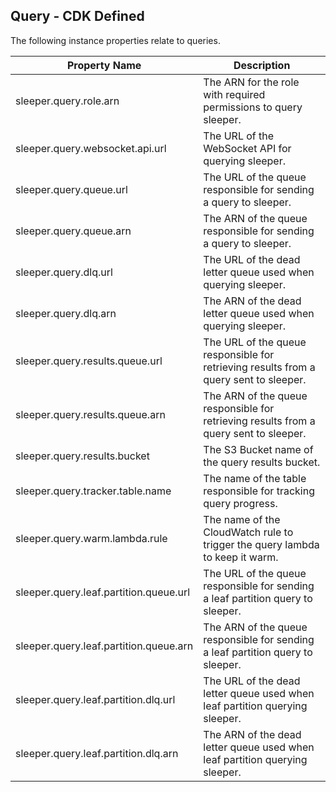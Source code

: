 ## Query - CDK Defined

The following instance properties relate to queries.

| Property Name                          | Description                                                                           |
|----------------------------------------|---------------------------------------------------------------------------------------|
| sleeper.query.role.arn                 | The ARN for the role with required permissions to query sleeper.                      |
| sleeper.query.websocket.api.url        | The URL of the WebSocket API for querying sleeper.                                    |
| sleeper.query.queue.url                | The URL of the queue responsible for sending a query to sleeper.                      |
| sleeper.query.queue.arn                | The ARN of the queue responsible for sending a query to sleeper.                      |
| sleeper.query.dlq.url                  | The URL of the dead letter queue used when querying sleeper.                          |
| sleeper.query.dlq.arn                  | The ARN of the dead letter queue used when querying sleeper.                          |
| sleeper.query.results.queue.url        | The URL of the queue responsible for retrieving results from a query sent to sleeper. |
| sleeper.query.results.queue.arn        | The ARN of the queue responsible for retrieving results from a query sent to sleeper. |
| sleeper.query.results.bucket           | The S3 Bucket name of the query results bucket.                                       |
| sleeper.query.tracker.table.name       | The name of the table responsible for tracking query progress.                        |
| sleeper.query.warm.lambda.rule         | The name of the CloudWatch rule to trigger the query lambda to keep it warm.          |
| sleeper.query.leaf.partition.queue.url | The URL of the queue responsible for sending a leaf partition query to sleeper.       |
| sleeper.query.leaf.partition.queue.arn | The ARN of the queue responsible for sending a leaf partition query to sleeper.       |
| sleeper.query.leaf.partition.dlq.url   | The URL of the dead letter queue used when leaf partition querying sleeper.           |
| sleeper.query.leaf.partition.dlq.arn   | The ARN of the dead letter queue used when leaf partition querying sleeper.           |
